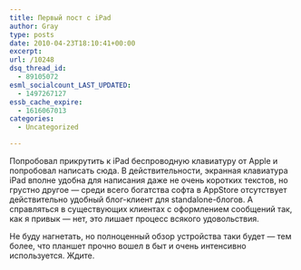 ```yaml
---
title: Первый пост с iPad
author: Gray
type: posts
date: 2010-04-23T18:10:41+00:00
excerpt:
url: /10248
dsq_thread_id:
  - 89105072
esml_socialcount_LAST_UPDATED:
  - 1497267127
essb_cache_expire:
  - 1616067013
categories:
  - Uncategorized

---
```








Попробовал прикрутить к iPad беспроводную клавиатуру от Apple и попробовал написать сюда. В действительности, экранная клавиатура iPad вполне удобна для написания даже не очень коротких текстов, но грустно другое &#8212; среди всего богатства софта в AppStore отсутствует действительно удобный блог-клиент для standalone-блогов. А справляться в существующих клиентах с оформлением сообщений так, как я привык &#8212; нет, это лишает процесс всякого удовольствия.

Не буду нагнетать, но полноценный обзор устройства таки будет &#8212; тем более, что планшет прочно вошел в быт и очень интенсивно используется. Ждите.